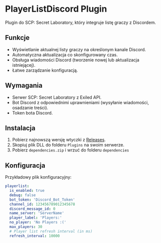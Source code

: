 # PlayerListDiscord Plugin  

Plugin do SCP: Secret Laboratory, który integruje listę graczy z Discordem.

## Funkcje  

- Wyświetlanie aktualnej listy graczy na określonym kanale Discord.  
- Automatyczna aktualizacja co skonfigurowany czas.  
- Obsługa wiadomości Discord (tworzenie nowej lub aktualizacja istniejącej).  
- Łatwe zarządzanie konfiguracją.  

## Wymagania  

- Serwer SCP: Secret Laboratory z Exiled API.  
- Bot Discord z odpowiednimi uprawnieniami (wysyłanie wiadomości, osadzanie treści).  
- Token bota Discord.   

## Instalacja  

1. Pobierz najnowszą wersję wtyczki z [Releases](#).  
2. Skopiuj plik DLL do folderu `Plugins` na swoim serwerze.
3. Pobierz `dependencies.zip` i wrzuć do folderu `dependencies`

## Konfiguracja  

Przykładowy plik konfiguracyjny:  

```yaml
playerlist:
  is_enabled: true
  debug: false
  bot_token: 'Discord_Bot_Token'
  channel_id: 123456789012345678
  discord_message_id: 0
  name_server: 'ServerName'
  player_label: 'Players:'
  no_player: 'No Players :('
  max_players: 30
  # Player list refresh interval (in ms)
  refresh_interval: 10000
```  
